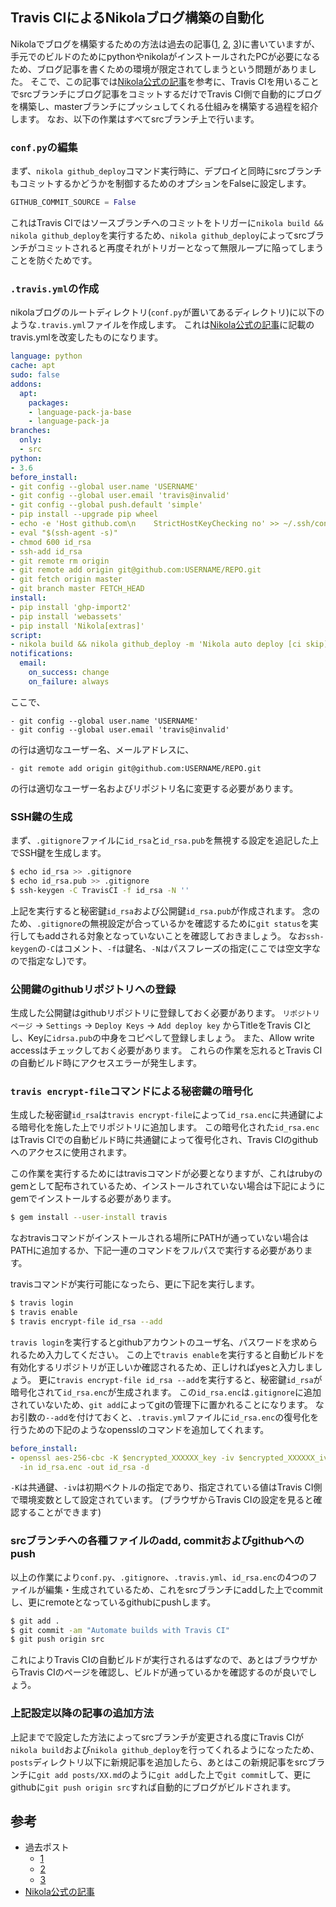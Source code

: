 <!--
.. title: Travis CIによるNikolaブログ構築の自動化
.. slug: 6
.. date: 2018-07-15 18:25:00 UTC+09:00
.. tags: nikola, python, travisci
.. category: 
.. link: 
.. description: 
.. type: text
-->

## Travis CIによるNikolaブログ構築の自動化 ##

Nikolaでブログを構築するための方法は過去の記事([1](http://www.hiromasa.info/posts/1/), [2](http://www.hiromasa.info/posts/2/), [3](http://www.hiromasa.info/posts/3/))に書いていますが、手元でのビルドのためにpythonやnikolaがインストールされたPCが必要になるため、ブログ記事を書くための環境が限定されてしまうという問題がありました。
そこで、この記事では[Nikola公式の記事](https://getnikola.com/blog/automating-nikola-rebuilds-with-travis-ci.html)を参考に、Travis CIを用いることでsrcブランチにブログ記事をコミットするだけでTravis CI側で自動的にブログを構築し、masterブランチにプッシュしてくれる仕組みを構築する過程を紹介します。
なお、以下の作業はすべてsrcブランチ上で行います。

### `conf.py`の編集 ###

まず、`nikola github_deploy`コマンド実行時に、デプロイと同時にsrcブランチもコミットするかどうかを制御するためのオプションをFalseに設定します。

```python
GITHUB_COMMIT_SOURCE = False
```

これはTravis CIではソースブランチへのコミットをトリガーに`nikola build && nikola github_deploy`を実行するため、`nikola github_deploy`によってsrcブランチがコミットされると再度それがトリガーとなって無限ループに陥ってしまうことを防ぐためです。

### `.travis.yml`の作成 ###

nikolaブログのルートディレクトリ(`conf.py`が置いてあるディレクトリ)に以下のような`.travis.yml`ファイルを作成します。
これは[Nikola公式の記事](https://getnikola.com/blog/automating-nikola-rebuilds-with-travis-ci.html)に記載のtravis.ymlを改変したものになります。

```yaml
language: python
cache: apt
sudo: false
addons:
  apt:
    packages:
    - language-pack-ja-base
    - language-pack-ja
branches:
  only:
  - src
python:
- 3.6
before_install:
- git config --global user.name 'USERNAME'
- git config --global user.email 'travis@invalid'
- git config --global push.default 'simple'
- pip install --upgrade pip wheel
- echo -e 'Host github.com\n    StrictHostKeyChecking no' >> ~/.ssh/config
- eval "$(ssh-agent -s)"
- chmod 600 id_rsa
- ssh-add id_rsa
- git remote rm origin
- git remote add origin git@github.com:USERNAME/REPO.git
- git fetch origin master
- git branch master FETCH_HEAD
install:
- pip install 'ghp-import2'
- pip install 'webassets'
- pip install 'Nikola[extras]'
script:
- nikola build && nikola github_deploy -m 'Nikola auto deploy [ci skip]'
notifications:
  email:
    on_success: change
    on_failure: always
```

ここで、

    - git config --global user.name 'USERNAME'
    - git config --global user.email 'travis@invalid'

の行は適切なユーザー名、メールアドレスに、

    - git remote add origin git@github.com:USERNAME/REPO.git

の行は適切なユーザー名およびリポジトリ名に変更する必要があります。

### SSH鍵の生成 ###

まず、`.gitignore`ファイルに`id_rsa`と`id_rsa.pub`を無視する設定を追記した上でSSH鍵を生成します。

```sh
$ echo id_rsa >> .gitignore
$ echo id_rsa.pub >> .gitignore
$ ssh-keygen -C TravisCI -f id_rsa -N ''
```

上記を実行すると秘密鍵`id_rsa`および公開鍵`id_rsa.pub`が作成されます。
念のため、`.gitignore`の無視設定が合っているかを確認するために`git status`を実行してもaddされる対象となっていないことを確認しておきましょう。
なお`ssh-keygen`の`-C`はコメント、`-f`は鍵名、`-N`はパスフレーズの指定(ここでは空文字なので指定なし)です。

### 公開鍵のgithubリポジトリへの登録 ###

生成した公開鍵はgithubリポジトリに登録しておく必要があります。
`リポジトリページ` -> `Settings` -> `Deploy Keys` -> `Add deploy key`
からTitleをTravis CIとし、Keyに`idrsa.pub`の中身をコピペして登録しましょう。
また、Allow write accessはチェックしておく必要があります。
これらの作業を忘れるとTravis CIの自動ビルド時にアクセスエラーが発生します。

### `travis encrypt-file`コマンドによる秘密鍵の暗号化 ###

生成した秘密鍵`id_rsa`は`travis encrypt-file`によって`id_rsa.enc`に共通鍵による暗号化を施した上でリポジトリに追加します。
この暗号化された`id_rsa.enc`はTravis CIでの自動ビルド時に共通鍵によって復号化され、Travis CIのgithubへのアクセスに使用されます。

この作業を実行するためにはtravisコマンドが必要となりますが、これはrubyのgemとして配布されているため、インストールされていない場合は下記にようにgemでインストールする必要があります。

```sh
$ gem install --user-install travis
```

なおtravisコマンドがインストールされる場所にPATHが通っていない場合はPATHに追加するか、下記一連のコマンドをフルパスで実行する必要があります。

travisコマンドが実行可能になったら、更に下記を実行します。

```sh
$ travis login
$ travis enable
$ travis encrypt-file id_rsa --add
```

`travis login`を実行するとgithubアカウントのユーザ名、パスワードを求められるため入力してください。
この上で`travis enable`を実行すると自動ビルドを有効化するリポジトリが正しいか確認されるため、正しければyesと入力しましょう。
更に`travis encrypt-file id_rsa --add`を実行すると、秘密鍵`id_rsa`が暗号化されて`id_rsa.enc`が生成されます。
この`id_rsa.enc`は`.gitignore`に追加されていないため、`git add`によってgitの管理下に置かれることになります。
なお引数の`--add`を付けておくと、`.travis.yml`ファイルに`id_rsa.enc`の復号化を行うための下記のようなopensslのコマンドを追加してくれます。

```yaml
before_install:
- openssl aes-256-cbc -K $encrypted_XXXXXX_key -iv $encrypted_XXXXXX_iv
  -in id_rsa.enc -out id_rsa -d
```

`-K`は共通鍵、`-iv`は初期ベクトルの指定であり、指定されている値はTravis CI側で環境変数として設定されています。
(ブラウザからTravis CIの設定を見ると確認することができます)

### srcブランチへの各種ファイルのadd, commitおよびgithubへのpush ###

以上の作業により`conf.py`、`.gitignore`、`.travis.yml`、`id_rsa.enc`の4つのファイルが編集・生成されているため、これをsrcブランチにaddした上でcommitし、更にremoteとなっているgithubにpushします。

```sh
$ git add .
$ git commit -am "Automate builds with Travis CI"
$ git push origin src
```

これによりTravis CIの自動ビルドが実行されるはずなので、あとはブラウザからTravis CIのページを確認し、ビルドが通っているかを確認するのが良いでしょう。

### 上記設定以降の記事の追加方法 ###

上記までで設定した方法によってsrcブランチが変更される度にTravis CIが`nikola build`および`nikola github_deploy`を行ってくれるようになったため、`posts`ディレクトリ以下に新規記事を追加したら、あとはこの新規記事をsrcブランチに`git add posts/XX.md`のように`git add`した上で`git commit`して、更にgithubに`git push origin src`すれば自動的にブログがビルドされます。

## 参考 ##

* 過去ポスト
    * [1](http://www.hiromasa.info/posts/1/)
    * [2](http://www.hiromasa.info/posts/2/)
    * [3](http://www.hiromasa.info/posts/3/)
* [Nikola公式の記事](https://getnikola.com/blog/automating-nikola-rebuilds-with-travis-ci.html)
